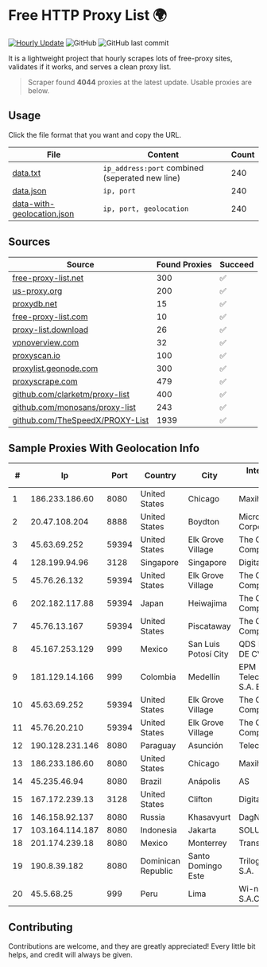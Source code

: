
# Free HTTP Proxy List 🌍

[![Hourly Update](https://github.com/mertguvencli/http-proxy-list/actions/workflows/main.yml/badge.svg?branch=main)](https://github.com/mertguvencli/http-proxy-list/actions/workflows/main.yml)
![GitHub](https://img.shields.io/github/license/mertguvencli/http-proxy-list)
![GitHub last commit](https://img.shields.io/github/last-commit/mertguvencli/http-proxy-list)

It is a lightweight project that hourly scrapes lots of free-proxy sites, validates if it works, and serves a clean proxy list.


> Scraper found **4044** proxies at the latest update. Usable proxies are below.

## Usage

Click the file format that you want and copy the URL.


|File|Content|Count|
|----|-------|-----|
|[data.txt](https://raw.githubusercontent.com/mertguvencli/http-proxy-list/main/proxy-list/data.txt)|`ip_address:port` combined (seperated new line)|240|
|[data.json](https://raw.githubusercontent.com/mertguvencli/http-proxy-list/main/proxy-list/data.json)|`ip, port`|240|
|[data-with-geolocation.json](https://raw.githubusercontent.com/mertguvencli/http-proxy-list/main/proxy-list/data-with-geolocation.json)|`ip, port, geolocation`|240|

## Sources

|Source|Found Proxies|Succeed|
|------|-------------|-------|
|[free-proxy-list.net](https://free-proxy-list.net)|300|✅|
|[us-proxy.org](https://www.us-proxy.org)|200|✅|
|[proxydb.net](http://proxydb.net)|15|✅|
|[free-proxy-list.com](https://free-proxy-list.com/?page=&port=&type%5B%5D=http&type%5B%5D=https&up_time=0&search=Search)|10|✅|
|[proxy-list.download](https://www.proxy-list.download/HTTP)|26|✅|
|[vpnoverview.com](https://vpnoverview.com/privacy/anonymous-browsing/free-proxy-servers)|32|✅|
|[proxyscan.io](https://www.proxyscan.io)|100|✅|
|[proxylist.geonode.com](https://proxylist.geonode.com/api/proxy-list?limit=300&page=1&sort_by=lastChecked&sort_type=desc&protocols=http,https)|300|✅|
|[proxyscrape.com](https://api.proxyscrape.com/v2/?request=displayproxies&protocol=http&timeout=10000&country=all&ssl=all&anonymity=all)|479|✅|
|[github.com/clarketm/proxy-list](https://raw.githubusercontent.com/clarketm/proxy-list/master/proxy-list-raw.txt)|400|✅|
|[github.com/monosans/proxy-list](https://raw.githubusercontent.com/monosans/proxy-list/main/proxies/http.txt)|243|✅|
|[github.com/TheSpeedX/PROXY-List](https://raw.githubusercontent.com/TheSpeedX/PROXY-List/master/http.txt)|1939|✅|


## Sample Proxies With Geolocation Info

|#|Ip|Port|Country|City|Internet Service Provider|
|-|--|----|-------|----|-------------------------|
|1|186.233.186.60|8080|United States|Chicago|Maxihost LTDA|
|2|20.47.108.204|8888|United States|Boydton|Microsoft Corporation|
|3|45.63.69.252|59394|United States|Elk Grove Village|The Constant Company|
|4|128.199.94.96|3128|Singapore|Singapore|DigitalOcean, LLC|
|5|45.76.26.132|59394|United States|Elk Grove Village|The Constant Company|
|6|202.182.117.88|59394|Japan|Heiwajima|The Constant Company|
|7|45.76.13.167|59394|United States|Piscataway|The Constant Company|
|8|45.167.253.129|999|Mexico|San Luis Potosí City|QDS NETWORKS SA DE CV|
|9|181.129.14.166|999|Colombia|Medellín|EPM Telecomunicaciones S.A. E.S.P.|
|10|45.63.69.252|59394|United States|Elk Grove Village|The Constant Company|
|11|45.76.20.210|59394|United States|Elk Grove Village|The Constant Company|
|12|190.128.231.146|8080|Paraguay|Asunción|Telecel S.A.|
|13|186.233.186.60|8080|United States|Chicago|Maxihost LTDA|
|14|45.235.46.94|8080|Brazil|Anápolis|AS|
|15|167.172.239.13|3128|United States|Clifton|DigitalOcean, LLC|
|16|146.158.92.137|8080|Russia|Khasavyurt|DagNet Ltd|
|17|103.164.114.187|8080|Indonesia|Jakarta|SOLUSINET|
|18|201.174.239.18|8080|Mexico|Monterrey|Transtelco Inc|
|19|190.8.39.182|8080|Dominican Republic|Santo Domingo Este|Trilogy Dominicana, S.A.|
|20|45.5.68.25|999|Peru|Lima|Wi-net Telecom S.A.C.|



## Contributing

Contributions are welcome, and they are greatly appreciated! Every
little bit helps, and credit will always be given.

